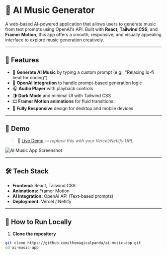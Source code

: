 # 🎵 AI Music Generator

A web-based AI-powered application that allows users to generate music from text prompts using OpenAI's API. Built with **React**, **Tailwind CSS**, and **Framer Motion**, this app offers a smooth, responsive, and visually appealing interface to explore music generation creatively.

---

## 🚀 Features

- 🎼 **Generate AI Music** by typing a custom prompt (e.g., "Relaxing lo-fi beat for coding")
- 🤖 **OpenAI Integration** to handle prompt-based generation logic
- 🎧 **Audio Player** with playback controls
- 🌗 **Dark Mode** and minimal UI with Tailwind CSS
- 🎞 **Framer Motion animations** for fluid transitions
- 📱 **Fully Responsive** design for desktop and mobile devices

---

## 📸 Demo

> 🔗 [Live Demo](https://your-live-demo-link.com) — _replace this with your Vercel/Netlify URL_

![AI Music App Screenshot](https://your-screenshot-link.png)

---

## 🛠️ Tech Stack

- **Frontend:** React, Tailwind CSS
- **Animations:** Framer Motion
- **AI Integration:** OpenAI API (Text-based prompts)
- **Deployment:** Vercel / Netlify

---

## 🧪 How to Run Locally

1. **Clone the repository**
```bash
git clone https://github.com/themagicalpanda/ai-music-app.git
cd ai-music-app
